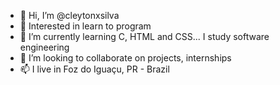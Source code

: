 - 👋 Hi, I’m @cleytonxsilva
- 👀 Interested in learn to program
- 🌱 I’m currently learning C, HTML and CSS... I study software engineering
- 💞️ I’m looking to collaborate on projects, internships
- 📫 I live in Foz do Iguaçu, PR - Brazil

<!---
cleytonxsilva/cleytonxsilva is a ✨ special ✨ repository because its `README.md` (this file) appears on your GitHub profile.
You can click the Preview link to take a look at your changes.
--->
